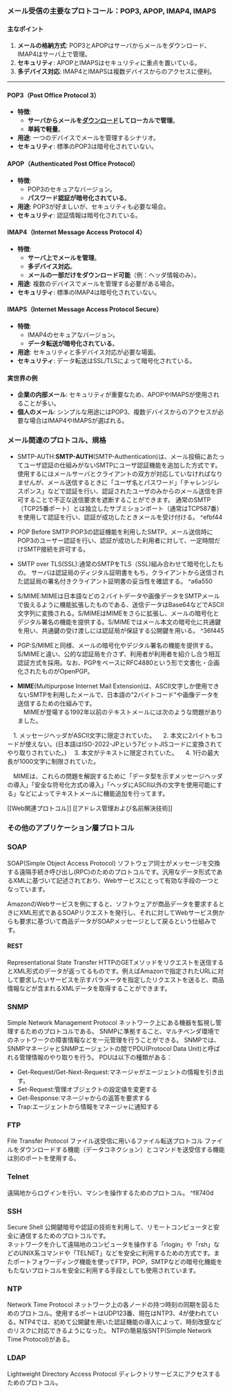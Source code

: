 ### メール受信の主要なプロトコール：POP3, APOP, IMAP4, IMAPS

#### 主なポイント

1. **メールの格納方式**: POP3とAPOPはサーバからメールをダウンロード、IMAP4はサーバ上で管理。
2. **セキュリティ**: APOPとIMAPSはセキュリティに重点を置いている。
3. **多デバイス対応**: IMAP4とIMAPSは複数デバイスからのアクセスに便利。

---

#### POP3（Post Office Protocol 3）

- **特徴**: 
  - **サーバからメールを<u>ダウンロード</u>してローカルで管理**。
  - **単純で軽量**。
- **用途**: 一つのデバイスでメールを管理するシナリオ。
- **セキュリティ**: 標準のPOP3は暗号化されていない。
  
#### APOP（Authenticated Post Office Protocol）

- **特徴**: 
  - POP3のセキュアなバージョン。
  - **パスワード認証が暗号化されている**。
- **用途**: POP3が好ましいが、セキュリティも必要な場合。
- **セキュリティ**: 認証情報は暗号化されている。

#### IMAP4（Internet Message Access Protocol 4）

- **特徴**: 
  - **サーバ上でメールを管理**。
  - **多デバイス対応**。
  - **メールの一部だけをダウンロード可能**（例：ヘッダ情報のみ）。
- **用途**: 複数のデバイスでメールを管理する必要がある場合。
- **セキュリティ**: 標準のIMAP4は暗号化されていない。

#### IMAPS（Internet Message Access Protocol Secure）

- **特徴**: 
  - IMAP4のセキュアなバージョン。
  - **データ転送が暗号化されている**。
- **用途**: セキュリティと多デバイス対応が必要な場面。
- **セキュリティ**: データ転送はSSL/TLSによって暗号化されている。

#### 実世界の例

- **企業の内部メール**: セキュリティが重要なため、APOPやIMAPSが使用されることが多い。
- **個人のメール**: シンプルな用途にはPOP3、複数デバイスからのアクセスが必要な場合はIMAP4やIMAPSが選ばれる。

### メール関連のプロトコル、規格
- SMTP-AUTH:**SMTP-AUTH**(SMTP-Authentication)は、メール投稿にあたってユーザ認証の仕組みがないSMTPにユーザ認証機能を追加した方式です。使用するにはメールサーバとクライアントの双方が対応していなければなりませんが、メール送信するときに「ユーザ名とパスワード」「チャレンジレスポンス」などで認証を行い、認証されたユーザのみからのメール送信を許可することで不正な送信要求を遮断することができます。
  通常のSMTP（TCP25番ポート）とは独立したサブミションポート（通常はTCP587番）を使用して認証を行い、認証が成功したときメールを受け付ける。 ^efbf44
  
- POP Before SMTP:POP3の認証機能を利用したSMTP。メール送信時にPOP3のユーザー認証を行い、認証が成功した利用者に対して、一定時間だけSMTP接続を許可する。
  
- SMTP over TLS(SSL):通常のSMTPをTLS（SSL)組み合わせて暗号化したもの。
  サーバは認証局のディジタル証明書をもち，クライアントから送信された認証局の署名付きクライアント証明書の妥当性を確認する。
   ^a6a550
- S/MIME:MIMEは日本語などの２バイトデータや画像データをSMTPメールで扱えるように機能拡張したものである、送信データはBase64などでASCII文字列に変換される。S/MIMEはMIMEをさらに拡張し、メールの暗号化とデジタル署名の機能を提供する。S/MIMEではメール本文の暗号化に共通鍵を用い、共通鍵の受け渡しには認証局が保証する公開鍵を用いる。 ^36f445
- PGP:S/MIMEと同様、メールの暗号化やデジタル署名の機能を提供する。S/MIMEと違い、公的な認証局を介さず、利用者が利用者を紹介し合う相互認証方式を採用。なお、PGPをベースにRFC4880という形で文書化・企画化されたものがOpenPGP。
- **MIME**(Multipurpose Internet Mail Extension)は、ASCII文字しか使用できないSMTPを利用したメールで、日本語の"2バイトコード"や画像データを送信するための仕組みです。  
　MIMEが登場する1992年以前のテキストメールには次のような問題がありました。

　1. メッセージヘッダがASCII文字に限定されていた。
　2. 本文に2バイトもコードが使えない。(日本語はISO-2022-JPという7ビットJISコードに変換されてやり取りされていた。)
　3. 本文がテキストに限定されていた。
　4. 1行の最大長が1000文字に制限されていた。

　MIMEは、これらの問題を解説するために「データ型を示すメッセージヘッダの導入」「安全な符号化方式の導入」「ヘッダにASCII以外の文字を使用可能にする」などによってテキストメールに機能追加を行ってます。

[[Web関連プロトコル]]
[[アドレス管理および名前解決技術]]

### その他のアプリケーション層プロトコル

### SOAP
SOAP(Simple Object Access Protocol)
ソフトウェア同士がメッセージを交換する遠隔手続き呼び出し(RPC)のためのプロトコルです。汎用なデータ形式であるXMLに基づいて記述されており、Webサービスにとって有効な手段の一つとなっています。  
  
AmazonのWebサービスを例にすると、ソフトウェアが商品データを要求するときにXML形式であるSOAPリクエストを発行し、それに対してWebサービス側からも要求に基づいて商品データがSOAPメッセージとして戻るという仕組みです。

#### REST
Representational State Transfer
HTTPのGETメソッドをリクエストを送信するとXML形式のデータが返ってるものです。例えばAmazonで指定されたURLに対して要求したいサービスを示すパラメータを指定したリクエストを送ると、商品情報などが含まれるXMLデータを取得することができます。

### SNMP
Simple Network Management Protocol
ネットワーク上にある機器を監視し管理するためのプロトコルである。
SNMPに準拠すること、マルチベンダ環境でのネットワークの障害情報などを一元管理を行うことができる。
SNMPでは、SNMPマネージャとSNMPエージェントの間でPDU(Protocol Data Unit)と呼ばれる管理情報のやり取りを行う。
PDUは以下の種類がある：
- Get-Request/Get-Next-Request:マネージャがエージェントの情報を引き出す。
- Set-Request:管理オブジェクトの設定値を変更する
- Get-Response:マネージャからの返答を要求する
- Trap:エージェントから情報をマネージャに通知する

### FTP
File Transfer Protocol
ファイル送受信に用いるファイル転送プロトコル
ファイルをダウンロードする機能（データコネクション）とコマンドを送受信する機能は別のポートを使用する。

### Telnet
遠隔地からログインを行い、マシンを操作するためのプロトコル。 ^f8740d

### SSH
Secure Shell
公開鍵暗号や認証の技術を利用して、リモートコンピュータと安全に通信するためのプロトコルです。  
ネットワークを介して遠隔地のコンピュータを操作する「rlogin」や「rsh」などのUNIX系コマンドや「TELNET」などを安全に利用するための方式です。またポートフォワーディング機能を使ってFTP，POP，SMTPなどの暗号化機能をもたないプロトコルを安全に利用する手段としても使用されています。

### NTP
Network Time Protocol
ネットワーク上の各ノードの持つ時刻の同期を図るためのプロトコル。使用するポートはUDP123番、現在はNTP3、4が使われている。NTP4では、初めて公開鍵を用いた認証機能の導入によって、時刻改竄などのリスクに対応できるようになった。
NTPの簡易版SNTP(Simple Network Time Protocol)がある。

### LDAP
Lightweight Directory Access Protocol
ディレクトリサービスにアクセスするためのプロトコル。



